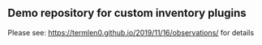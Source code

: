 ## Demo repository for custom inventory plugins
Please see: https://termlen0.github.io/2019/11/16/observations/ for details
